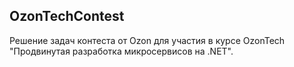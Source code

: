## OzonTechContest
   Решение задач контеста от Ozon для участия в курсе OzonTech "Продвинутая разработка микросервисов на .NET".